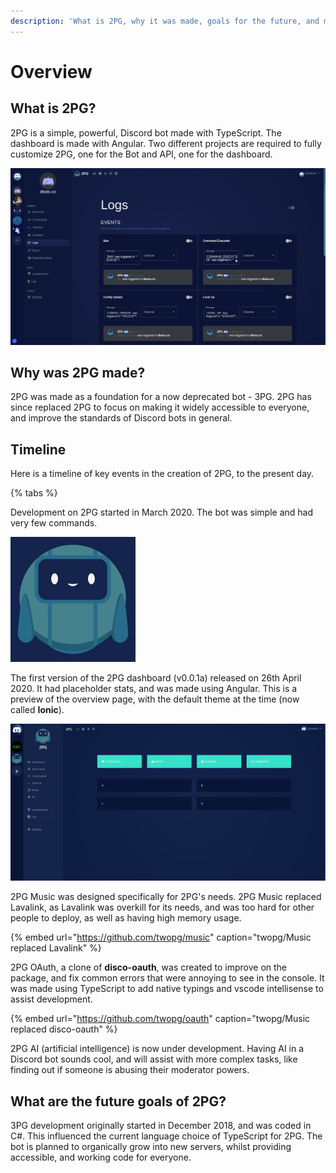 ```yaml
---
description: 'What is 2PG, why it was made, goals for the future, and more.'
---
```


# Overview

## What is 2PG?

2PG is a simple, powerful, Discord bot made with TypeScript. The dashboard is made with Angular. Two different projects are required to fully customize 2PG, one for the Bot and API, one for the dashboard.

![Guild logs send messages in a channel when something happens.](../../../.gitbook/assets/image%20%2818%29.png)

## Why was 2PG made?

2PG was made as a foundation for a now deprecated bot - 3PG. 2PG has since replaced 2PG to focus on making it widely accessible to everyone, and improve the standards of Discord bots in general.

## Timeline

Here is a timeline of key events in the creation of 2PG, to the present day.

{% tabs %}

Development on 2PG started in March 2020. The bot was simple and had very few commands.

![2PG Discord Avatar](../../../.gitbook/assets/image%20%2824%29.png)

The first version of the 2PG dashboard \(v0.0.1a\) released on 26th April 2020. It had placeholder stats, and was made using Angular. This is a preview of the overview page, with the default theme at the time \(now called **Ionic**\).

![First Dashboard - v0.0.1a](../../../.gitbook/assets/image%20%2836%29.png)

2PG Music was designed specifically for 2PG's needs. 2PG Music replaced Lavalink, as Lavalink was overkill for its needs, and was too hard for other people to deploy, as well as having high memory usage.

{% embed url="https://github.com/twopg/music" caption="twopg/Music replaced Lavalink" %}

2PG OAuth, a clone of **disco-oauth**, was created to improve on the package, and fix common errors that were annoying to see in the console. It was made using TypeScript to add native typings and vscode intellisense to assist development.

{% embed url="https://github.com/twopg/oauth" caption="twopg/Music replaced disco-oauth" %}

2PG AI \(artificial intelligence\) is now under development. Having AI in a Discord bot sounds cool, and will assist with more complex tasks, like finding out if someone is abusing their moderator powers.

## What are the future goals of 2PG?

3PG development originally started in December 2018, and was coded in C\#. This influenced the current language choice of TypeScript for 2PG. The bot is planned to organically grow into new servers, whilst providing accessible, and working code for everyone.

